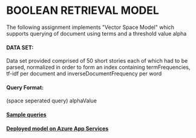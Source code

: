 # BOOLEAN RETRIEVAL MODEL

The following assignment implements "Vector Space Model" which supports querying of document using terms and a threshold value alpha

#### DATA SET:

Data set provided comprised of 50 short stories each of which had to be parsed, normalized in order to form an index containing termFrequencies, tf-idf per document and inverseDocumentFrequency per word

#### Query Format:

(space seperated query) alphaValue

#### [Sample queries](http://k180208-ir-assignment2.azurewebsites.net/static/index.txt)

#### [Deployed model on Azure App Services](http://k180208-ir-assignment2.azurewebsites.net)
